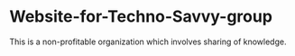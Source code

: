 # Website-for-Techno-Savvy-group
This is a non-profitable organization which involves sharing of knowledge.
